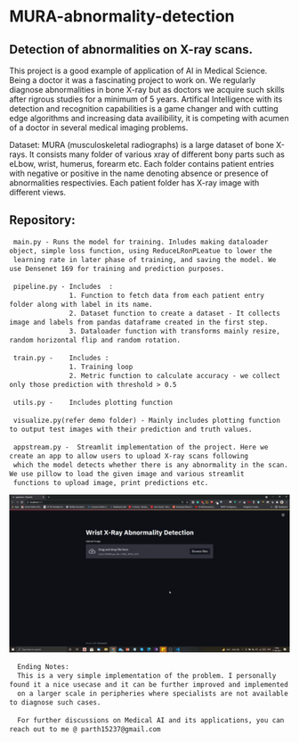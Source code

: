 # MURA-abnormality-detection
## Detection of abnormalities on X-ray scans.

This project is a good example of application of AI in Medical Science. Being a doctor it was a fascinating project to work on. We regularly diagnose abnormalities in bone X-ray 
but as doctors we acquire such skills after rigrous studies for a minimum of 5 years. Artifical Intelligence with its detection and recognition capabilities is a game changer 
and with cutting edge algorithms and increasing data availibility, it is competing with acumen of a doctor in several medical imaging problems.

Dataset:
MURA (musculoskeletal radiographs) is a large dataset of bone X-rays. It consists many folder of various xray of different bony parts such as eLbow, wrist, humerus, forearm etc.
Each folder contains patient entries with negative or positive in the name denoting absence or presence of abnormalities respectivies. Each patient folder has X-ray image with 
different views.

## Repository:

     main.py - Runs the model for training. Inludes making dataloader object, simple loss function, using ReduceLRonPLeatue to lower the 
     learning rate in later phase of training, and saving the model. We use Densenet 169 for training and prediction purposes.

     pipeline.py - Includes  :
                   1. Function to fetch data from each patient entry folder along with label in its name.
                   2. Dataset function to create a dataset - It collects image and labels from pandas dataframe created in the first step.
                   3. Dataloader function with transforms mainly resize, random horizontal flip and random rotation.

     train.py -    Includes :
                   1. Training loop 
                   2. Metric function to calculate accuracy - we collect only those prediction with threshold > 0.5
              
     utils.py -    Includes plotting function 

     visualize.py(refer demo folder) - Mainly includes plotting function to output test images with their prediction and truth values.

     appstream.py -  Streamlit implementation of the project. Here we create an app to allow users to upload X-ray scans following
     which the model detects whether there is any abnormality in the scan. We use pillow to load the given image and various streamlit 
     functions to upload image, print predictions etc.




 ![ Alt text](https://github.com/parth-mango/MURA-abnormality-detection/blob/main/demo/mura.gif) 


      Ending Notes:
      This is a very simple implementation of the problem. I personally found it a nice usecase and it can be further improved and implemented
      on a larger scale in peripheries where specialists are not available to diagnose such cases. 
      
      For further discussions on Medical AI and its applications, you can reach out to me @ parth15237@gmail.com

